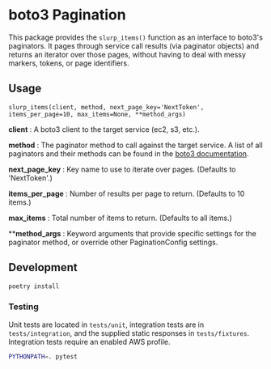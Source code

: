 # boto3 Pagination

This package provides the `slurp_items()` function as an interface to boto3's paginators.
It pages through service call results (via paginator objects) and returns an iterator over those pages, without having to deal with messy markers, tokens, or page identifiers.

## Usage

`slurp_items(client, method, next_page_key='NextToken', items_per_page=10, max_items=None, **method_args)`

**client** : A boto3 client to the target service (ec2, s3, etc.).

**method** : The paginator method to call against the target service.  A list of all paginators and their methods can be found in the [boto3 documentation](https://boto3.amazonaws.com/v1/documentation/api/latest/reference/services/index.html).

**next\_page\_key** : Key name to use to iterate over pages. (Defaults to 'NextToken'.)

**items\_per\_page** : Number of results per page to return. (Defaults to 10 items.)

**max_items** : Total number of items to return.  (Defaults to all items.)

*\***method_args** : Keyword arguments that provide specific settings for the paginator method, or override other PaginationConfig settings.

## Development

```bash
poetry install
```

### Testing

Unit tests are located in `tests/unit`, integration tests are in `tests/integration`, and the supplied static responses in `tests/fixtures`.  Integration tests require an enabled AWS profile.

```bash
PYTHONPATH=. pytest
```
